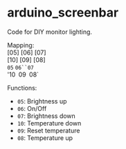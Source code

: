 # arduino_screenbar
Code for DIY monitor lighting.

Mapping:\
[05] [06] [07]\
[10] [09] [08]\
`05` `06``07`\
'10` `09` `08`

Functions:
+ `05`: Brightness up
+ `06`: On/Off
+ `07`: Brightness down
+ `10`: Temperature down
+ `09`: Reset temperature
+ `08`: Temperature up

